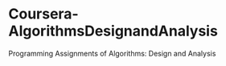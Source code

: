 Coursera-AlgorithmsDesignandAnalysis
====================================

Programming Assignments of Algorithms: Design and Analysis
